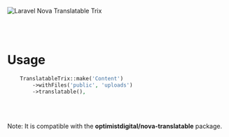 ![Laravel Nova Translatable Trix](https://banners.beyondco.de/Laravel%20Nova%20Translatable%20Trix.png?theme=light&packageManager=composer+require&packageName=ahmetbedir%2Fnova-translatable-trix&pattern=architect&style=style_1&description=Makes+the+Trix+editor+quickly+translatable.&md=1&showWatermark=1&fontSize=100px&images=https%3A%2F%2Flaravel.com%2Fimg%2Flogomark.min.svg)

</br>
</br>

# Usage
```php
    TranslatableTrix::make('Content')
        ->withFiles('public', 'uploads')
        ->translatable(),
```
</br>

</br>

Note: It is compatible with the **optimistdigital/nova-translatable** package.
